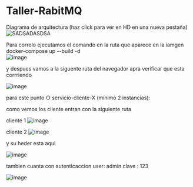 # Taller-RabitMQ

Diagrama de arquitectura
(haz click para ver en HD en una nueva pestaña)
![SADSADASDSA](https://github.com/user-attachments/assets/567a56e0-d125-4cd1-870d-369d4dceb04a)


Para correlo ejecutamos el comando en la ruta que aparece en la iamgen 
docker-compose up --build -d   
![image](https://github.com/user-attachments/assets/82ab9501-e188-47f1-a7cd-64e1cfb0ad98)

y despues vamos a la siguente ruta del navegador apra verificar que esta corrriendo 

![image](https://github.com/user-attachments/assets/9baf1eae-6a72-4372-aa3b-de7ca3b85cad)



para este punto ○ servicio-cliente-X (mínimo 2 instancias):

como vemos los cliente entran con la siguiente ruta 

 cliente 1 ![image](https://github.com/user-attachments/assets/ecdd644e-f85c-4887-b8e4-8e0e223abb3f)

 cliente 2 ![image](https://github.com/user-attachments/assets/9b2b6cf7-5e4a-4ab9-8637-a36689efce80)

y su heder esta aqui 


![image](https://github.com/user-attachments/assets/ae684b11-3d1b-4db1-a1ff-bc7fe089f88f)


tambien cuanta con autenticaccion 
user: admin
clave : 123

![image](https://github.com/user-attachments/assets/59e32d17-094b-40a4-bdc5-bfc6869779fb)
